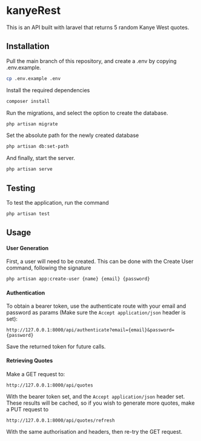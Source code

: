 # kanyeRest

This is an API built with laravel that returns 5 random Kanye West quotes.

## Installation

Pull the main branch of this repository, and create a .env by copying .env.example.
```bash
cp .env.example .env
```

Install the required dependencies
```bash
composer install
```

Run the migrations, and select the option to create the database.
```bash
php artisan migrate
```

Set the absolute path for the newly created database
```bash
php artisan db:set-path
```

And finally, start the server.
```bash
php artisan serve
```

## Testing

To test the application, run the command
``` bash
php artisan test
```

## Usage
#### User Generation
First, a user will need to be created. This can be done with the Create User command, following the signature
``` bash
php artisan app:create-user {name} {email} {password}
```

#### Authentication
To obtain a bearer token, use the authenticate route with your email and password as params (Make sure the `Accept application/json` header is set):
```
http://127.0.0.1:8000/api/authenticate?email={email}&password={password}
```
Save the returned token for future calls.

#### Retrieving Quotes

Make a GET request to:
```
http://127.0.0.1:8000/api/quotes
```
With the bearer token set, and the `Accept application/json` header set. These results will be cached, so if you wish to generate more quotes, make a PUT request to
```
http://127.0.0.1:8000/api/quotes/refresh
```
With the same authorisation and headers, then re-try the GET request.
